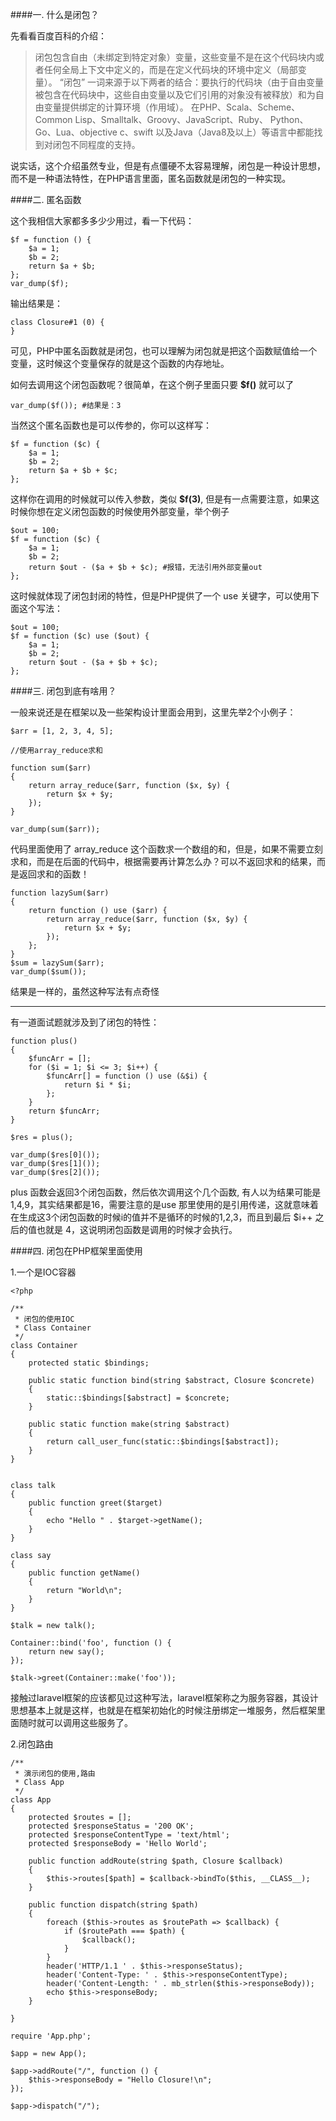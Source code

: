 ####一.  什么是闭包？

先看看百度百科的介绍：

>闭包包含自由（未绑定到特定对象）变量，这些变量不是在这个代码块内或者任何全局上下文中定义的，而是在定义代码块的环境中定义（局部变量）。
“闭包” 一词来源于以下两者的结合：要执行的代码块（由于自由变量被包含在代码块中，这些自由变量以及它们引用的对象没有被释放）和为自由变量提供绑定的计算环境（作用域）。
在PHP、Scala、Scheme、Common Lisp、Smalltalk、Groovy、JavaScript、Ruby、 Python、Go、Lua、objective c、swift 以及Java（Java8及以上）等语言中都能找到对闭包不同程度的支持。

说实话，这个介绍虽然专业，但是有点僵硬不太容易理解，闭包是一种设计思想，而不是一种语法特性，在PHP语言里面，匿名函数就是闭包的一种实现。

####二. 匿名函数

这个我相信大家都多多少少用过，看一下代码：
```
$f = function () {
    $a = 1;
    $b = 2;
    return $a + $b;
};
var_dump($f);
```
输出结果是：
```
class Closure#1 (0) {
}
```
可见，PHP中匿名函数就是闭包，也可以理解为闭包就是把这个函数赋值给一个变量，这时候这个变量保存的就是这个函数的内存地址。

如何去调用这个闭包函数呢？很简单，在这个例子里面只要 **$f()** 就可以了
```
var_dump($f()); #结果是：3
```

当然这个匿名函数也是可以传参的，你可以这样写：
```
$f = function ($c) {
    $a = 1;
    $b = 2;
    return $a + $b + $c;
};
```
这样你在调用的时候就可以传入参数，类似 **$f(3)**, 但是有一点需要注意，如果这时候你想在定义闭包函数的时候使用外部变量，举个例子
```
$out = 100;
$f = function ($c) {
    $a = 1;
    $b = 2;
    return $out - ($a + $b + $c); #报错，无法引用外部变量out
};
```
这时候就体现了闭包封闭的特性，但是PHP提供了一个 use 关键字，可以使用下面这个写法：
```
$out = 100;
$f = function ($c) use ($out) {
    $a = 1;
    $b = 2;
    return $out - ($a + $b + $c);
};
```

####三. 闭包到底有啥用？

一般来说还是在框架以及一些架构设计里面会用到，这里先举2个小例子：
```
$arr = [1, 2, 3, 4, 5];

//使用array_reduce求和

function sum($arr)
{
    return array_reduce($arr, function ($x, $y) {
        return $x + $y;
    });
}

var_dump(sum($arr));
```
代码里面使用了 array_reduce 这个函数求一个数组的和，但是，如果不需要立刻求和，而是在后面的代码中，根据需要再计算怎么办？可以不返回求和的结果，而是返回求和的函数！
```
function lazySum($arr)
{
    return function () use ($arr) {
        return array_reduce($arr, function ($x, $y) {
            return $x + $y;
        });
    };
}
$sum = lazySum($arr);
var_dump($sum());
```
结果是一样的，虽然这种写法有点奇怪

---

有一道面试题就涉及到了闭包的特性：
```
function plus()
{
    $funcArr = [];
    for ($i = 1; $i <= 3; $i++) {
        $funcArr[] = function () use (&$i) {
            return $i * $i;
        };
    }
    return $funcArr;
}

$res = plus();

var_dump($res[0]());
var_dump($res[1]());
var_dump($res[2]());
```
plus 函数会返回3个闭包函数，然后依次调用这个几个函数, 有人以为结果可能是1,4,9，其实结果都是16，需要注意的是use 那里使用的是引用传递，这就意味着在生成这3个闭包函数的时候i的值并不是循环的时候的1,2,3，而且到最后 $i++ 之后的值也就是 4，这说明闭包函数是调用的时候才会执行。


####四. 闭包在PHP框架里面使用

1.一个是IOC容器
```
<?php

/**
 * 闭包的使用IOC
 * Class Container
 */
class Container
{
    protected static $bindings;

    public static function bind(string $abstract, Closure $concrete)
    {
        static::$bindings[$abstract] = $concrete;
    }

    public static function make(string $abstract)
    {
        return call_user_func(static::$bindings[$abstract]);
    }
}


class talk
{
    public function greet($target)
    {
        echo "Hello " . $target->getName();
    }
}

class say
{
    public function getName()
    {
        return "World\n";
    }
}

$talk = new talk();

Container::bind('foo', function () {
    return new say();
});

$talk->greet(Container::make('foo'));

```
接触过laravel框架的应该都见过这种写法，laravel框架称之为服务容器，其设计思想基本上就是这样，也就是在框架初始化的时候注册绑定一堆服务，然后框架里面随时就可以调用这些服务了。


2.闭包路由
```
/**
 * 演示闭包的使用,路由
 * Class App
 */
class App
{
    protected $routes = [];
    protected $responseStatus = '200 OK';
    protected $responseContentType = 'text/html';
    protected $responseBody = 'Hello World';

    public function addRoute(string $path, Closure $callback)
    {
        $this->routes[$path] = $callback->bindTo($this, __CLASS__);
    }

    public function dispatch(string $path)
    {
        foreach ($this->routes as $routePath => $callback) {
            if ($routePath === $path) {
                $callback();
            }
        }
        header('HTTP/1.1 ' . $this->responseStatus);
        header('Content-Type: ' . $this->responseContentType);
        header('Content-Length: ' . mb_strlen($this->responseBody));
        echo $this->responseBody;
    }

}
```
```
require 'App.php';

$app = new App();

$app->addRoute("/", function () {
    $this->responseBody = "Hello Closure!\n";
});

$app->dispatch("/");
```
